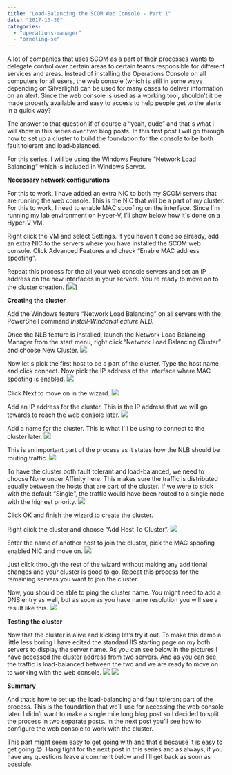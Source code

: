 ```yaml
---
title: "Load-Balancing the SCOM Web Console - Part 1"
date: "2017-10-30"
categories: 
  - "operations-manager"
  - "orneling-se"
---
```


A lot of companies that uses SCOM as a part of their processes wants to delegate control over certain areas to certain teams responsible for different services and areas. Instead of installing the Operations Console on all computers for all users, the web console (which is still in some ways depending on Silverlight) can be used for many cases to deliver information on an alert. Since the web console is used as a working tool, shouldn’t it be made properly available and easy to access to help people get to the alerts in a quick way?

The answer to that question if of course a “yeah, dude” and that´s what I will show in this series over two blog posts. In this first post I will go through how to set up a cluster to build the foundation for the console to be both fault tolerant and load-balanced.

For this series, I will be using the Windows Feature “Network Load Balancing” which is included in Windows Server.

**Necessary network configurations**

For this to work, I have added an extra NIC to both my SCOM servers that are running the web console. This is the NIC that will be a part of my cluster. For this to work, I need to enable MAC spoofing on the interface. Since I´m running my lab environment on Hyper-V, I’ll show below how it´s done on a Hyper-V VM.

Right click the VM and select Settings. If you haven´t done so already, add an extra NIC to the servers where you have installed the SCOM web console. Click Advanced Features and check “Enable MAC address spoofing”.

Repeat this process for the all your web console servers and set an IP address on the new interfaces in your servers. You´re ready to move on to the cluster creation. [![](images/1.jpg)]

**Creating the cluster**

Add the Windows feature “Network Load Balancing” on all servers with the PowerShell command _Install-WindowsFeature NLB._

Once the NLB feature is installed, launch the Network Load Balancing Manager from the start menu, right click “Network Load Balancing Cluster” and choose New Cluster. [![](images/2.jpg)](http://media.orneling.se/2017/10/2.jpg)

Now let´s pick the first host to be a part of the cluster. Type the host name and click connect. Now pick the IP address of the interface where MAC spoofing is enabled. [![](images/3.jpg)](http://media.orneling.se/2017/10/3.jpg)

Click Next to move on in the wizard. [![](images/4.jpg)](http://media.orneling.se/2017/10/4.jpg)

Add an IP address for the cluster. This is the IP address that we will go towards to reach the web console later. [![](images/5.jpg)](http://media.orneling.se/2017/10/5.jpg)

Add a name for the cluster. This is what I´ll be using to connect to the cluster later. [![](images/6.jpg)](http://media.orneling.se/2017/10/6.jpg)

This is an important part of the process as it states how the NLB should be routing traffic. [![](images/7.jpg)](http://media.orneling.se/2017/10/7.jpg)

To have the cluster both fault tolerant and load-balanced, we need to choose None under Affinity here. This makes sure the traffic is distributed equally between the hosts that are part of the cluster. If we were to stick with the default “Single”, the traffic would have been routed to a single node with the highest priority. [![](images/8.jpg)](http://media.orneling.se/2017/10/8.jpg)

Click OK and finish the wizard to create the cluster.

Right click the cluster and choose “Add Host To Cluster”. [![](images/9.jpg)](http://media.orneling.se/2017/10/9.jpg)

Enter the name of another host to join the cluster, pick the MAC spoofing enabled NIC and move on. [![](images/10.jpg)](http://media.orneling.se/2017/10/10.jpg)

Just click through the rest of the wizard without making any additional changes and your cluster is good to go. Repeat this process for the remaining servers you want to join the cluster.

Now, you should be able to ping the cluster name. You might need to add a DNS entry as well, but as soon as you have name resolution you will see a result like this. [![](images/11.jpg)](http://media.orneling.se/2017/10/11.jpg)

**Testing the cluster**

Now that the cluster is alive and kicking let’s try it out. To make this demo a little less boring I have edited the standard IIS starting page on my both servers to display the server name. As you can see below in the pictures I have accessed the cluster address from two servers. And as you can see, the traffic is load-balanced between the two and we are ready to move on to working with the web console. [![](images/12.jpg)](http://media.orneling.se/2017/10/12.jpg) [![](images/13.jpg)](http://media.orneling.se/2017/10/13.jpg)

**Summary**

And that’s how to set up the load-balancing and fault tolerant part of the process. This is the foundation that we´ll use for accessing the web console later. I didn’t want to make a single mile long blog post so I decided to split the process in two separate posts. In the next post you’ll see how to configure the web console to work with the cluster.

This part might seem easy to get going with and that´s because it is easy to get going 😊. Hang tight for the next post in this series and as always, if you have any questions leave a comment below and I’ll get back as soon as possible.

